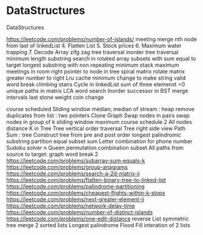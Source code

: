 # DataStructures
DataStructures

https://leetcode.com/problems/number-of-islands/
meeting merge
nth node from last of linkedList
4. Flatten List
5. Stock prices
6. Maximum water trapping
7. Decode Array
zifg zag tree traversal
inorder tree traversal
minimum length substring
search in rotated array
subsets with sum equal to target
longest substring with non repeating
minimum stack
maximum meetings in room
right pointer to node in tree
spiral matrix
rotate matrix
greater number to right
Lru cache
minimum change to make string valid
word break 
climbing stairs
Cycle in linkedList
sum of three elemenst =0
unique paths in matrix
LCA
word search 
Inorder successor in BST
merge intervals
last stone weight
coin change


course scheduled
Sliding window median; median of stream : heap
remove duplicates from list : two pointers
Clone Graph
Swap nodes in pairs
swap nodes in group of k
sliding window maximum
course schedule 2
All nodes distance K in Tree
Tree vertical order traversal
Tree right side view
Path Sum : tree
Construct tree from pre and post order
longest palindromic substring
partition equal subset sum
Letter combination for phone number
Sudoku solver
n Queen
permutation
combination
subset
All paths from source to target: graph
word break 2
https://leetcode.com/problems/subarray-sum-equals-k
https://leetcode.com/problems/group-anagrams
https://leetcode.com/problems/search-a-2d-matrix-ii
https://leetcode.com/problems/flatten-binary-tree-to-linked-list
https://leetcode.com/problems/palindrome-partitioning
https://leetcode.com/problems/cheapest-flights-within-k-stops
https://leetcode.com/problems/next-greater-element-ii
https://leetcode.com/problems/network-delay-time
https://leetcode.com/problems/number-of-distinct-islands
https://leetcode.com/problems/one-edit-distance
reverse List
symmetric tree
merge 2 sorted lists
Longest palindrome
Flood Fill
interation of 2 lists
